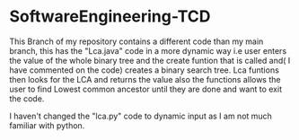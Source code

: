 # SoftwareEngineering-TCD


This Branch of my repository contains a different code than my main branch, this has the "Lca.java" code in a more dynamic way i.e user enters the value of the whole binary tree and the create funtion that is called and( I have commented on the code) creates a binary search tree. Lca funtions then looks for the LCA and returns the value also the functions allows the user to find Lowest common ancestor until they are done and want to exit the code.




I haven't changed the "lca.py" code to dynamic input as I am not much familiar with python.